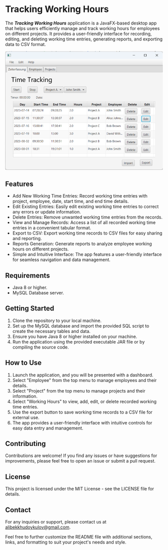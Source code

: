 
# Tracking Working Hours

The _**Tracking Working Hours**_ application is a JavaFX-based desktop app that helps users efficiently manage and track working hours for employees on different projects. It provides a user-friendly interface for recording, editing, and deleting working time entries, generating reports, and exporting data to CSV format.

<img src="image/img.png">

## **Features**
+ Add New Working Time Entries: Record working time entries with project, employee, date, start time, and end time details.
+ Edit Existing Entries: Easily edit existing working time entries to correct any errors or update information.
+ Delete Entries: Remove unwanted working time entries from the records.
+ View and Manage Records: Access a list of all recorded working time entries in a convenient tabular format.
+ Export to CSV: Export working time records to CSV files for easy sharing and reporting.
+ Reports Generation: Generate reports to analyze employee working hours on different projects.
+ Simple and Intuitive Interface: The app features a user-friendly interface for seamless navigation and data management.
## **Requirements**
+ Java 8 or higher.
+ MySQL Database server.
## **Getting Started**
1. Clone the repository to your local machine.
1. Set up the MySQL database and import the provided SQL script to create the necessary tables and data.
1. Ensure you have Java 8 or higher installed on your machine.
1. Run the application using the provided executable JAR file or by compiling the source code.
## **How to Use**
1. Launch the application, and you will be presented with a dashboard.
1. Select "Employee" from the top menu to manage employees and their details.
1. Select "Project" from the top menu to manage projects and their information.
1. Select "Working Hours" to view, add, edit, or delete recorded working time entries.
1. Use the export button to save working time records to a CSV file for external use.
1. The app provides a user-friendly interface with intuitive controls for easy data entry and management.
## **Contributing**
Contributions are welcome! If you find any issues or have suggestions for improvements, please feel free to open an issue or submit a pull request.

## **License**
This project is licensed under the MIT License - see the LICENSE file for details.

## **Contact**
For any inquiries or support, please contact us at alibekkhudoykulov@gmail.com.

Feel free to further customize the README file with additional sections, links, and formatting to suit your project's needs and style.
